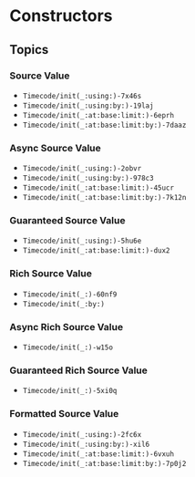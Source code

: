 # Constructors

## Topics

### Source Value

- ``Timecode/init(_:using:)-7x46s``
- ``Timecode/init(_:using:by:)-19laj``
- ``Timecode/init(_:at:base:limit:)-6eprh``
- ``Timecode/init(_:at:base:limit:by:)-7daaz``

### Async Source Value

- ``Timecode/init(_:using:)-2obvr``
- ``Timecode/init(_:using:by:)-978c3``
- ``Timecode/init(_:at:base:limit:)-45ucr``
- ``Timecode/init(_:at:base:limit:by:)-7k12n``

### Guaranteed Source Value

- ``Timecode/init(_:using:)-5hu6e``
- ``Timecode/init(_:at:base:limit:)-dux2``

### Rich Source Value

- ``Timecode/init(_:)-60nf9``
- ``Timecode/init(_:by:)``

### Async Rich Source Value

- ``Timecode/init(_:)-w15o``

### Guaranteed Rich Source Value

- ``Timecode/init(_:)-5xi0q``

### Formatted Source Value

- ``Timecode/init(_:using:)-2fc6x``
- ``Timecode/init(_:using:by:)-xil6``
- ``Timecode/init(_:at:base:limit:)-6vxuh``
- ``Timecode/init(_:at:base:limit:by:)-7p0j2``
